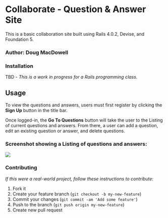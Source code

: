 # Collaborate - Question & Answer Site

This is a basic collaboration site built using Rails 4.0.2, Devise, and Foundation 5.

### Author:  Doug MacDowell

### Installation

TBD - *This is a work in progress for a Rails programming class.*

## Usage

To view the questions and answers, users must first register by clicking the __Sign Up__ button in the title bar.

Once logged-in, the __Go To Questions__ button will take the user to the Listing of current questions and answers. From there, a user can add a question, edit an existing question or answer, and delete questions.

### Screenshot showing a Listing of questions and answers:

![](https://raw.github.com/Doug-MacDowell/qanda/tree/master/app/assets/images/Q&A_listing_2014-03-04.png)

### Contributing

*If this were a real-world project, follow these instructions to contribute:*

1. Fork it
2. Create your feature branch (`git checkout -b my-new-feature`)
3. Commit your changes (`git commit -am 'Add some feature'`)
4. Push to the branch (`git push origin my-new-feature`)
5. Create new pull request

